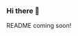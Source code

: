 ### Hi there 👋

<!--
**PranavKishan213/PranavKishan213** is a ✨ _special_ ✨ repository because its `README.md` (this file) appears on your GitHub profile.

Here are some ideas to get you started:

- 🔭 I’m currently working on SEMC's Flight Inventory project.
- 🌱 I’m currently learning GoLang.

--> README coming soon!
